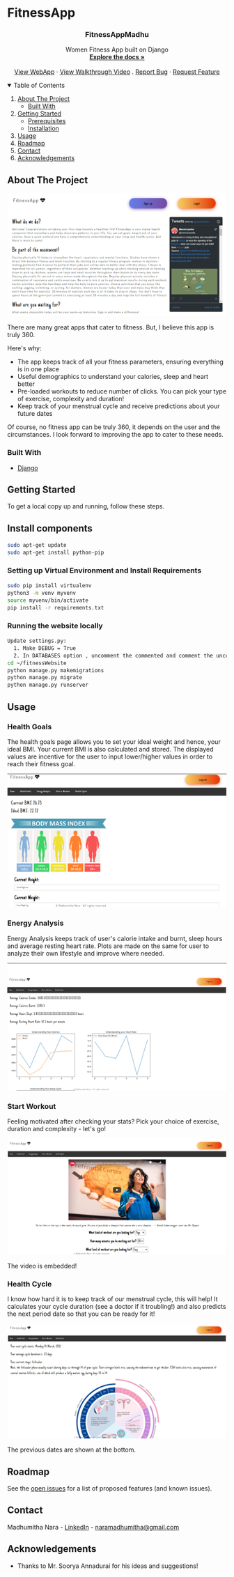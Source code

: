 # FitnessApp

<p align="center">


  <h3 align="center">FitnessAppMadhu</h3>

  <p align="center">
    Women Fitness App built on Django
    <br />
    <a href="https://github.com/madhumithanara/FitnessApp"><strong>Explore the docs »</strong></a>
    <br />
    <br />
    <a href="https://fitness-app-by-madhu.herokuapp.com/">View WebApp</a>
    ·
    <a href = "https://youtu.be/06Gaq2v74UQ">View Walkthrough Video</a>
    .
    <a href="https://github.com/madhumithanara/FitnessApp/issues">Report Bug</a>
    ·
    <a href="https://github.com/madhumithanara/FitnessApp/issues">Request Feature</a>
    
  
  </p>
</p>



<!-- TABLE OF CONTENTS -->
<details open="open">
  <summary>Table of Contents</summary>
  <ol>
    <li>
      <a href="#about-the-project">About The Project</a>
      <ul>
        <li><a href="#built-with">Built With</a></li>
      </ul>
    </li>
    <li>
      <a href="#getting-started">Getting Started</a>
      <ul>
        <li><a href="#prerequisites">Prerequisites</a></li>
        <li><a href="#installation">Installation</a></li>
      </ul>
    </li>
    <li><a href="#usage">Usage</a></li>
    <li><a href="#roadmap">Roadmap</a></li>
    <li><a href="#contact">Contact</a></li>
    <li><a href="#acknowledgements">Acknowledgements</a></li>
  </ol>
</details>


## About The Project

  ![alt text](https://github.com/madhumithanara/FitnessAppDemo/blob/main/homepage.PNG?raw=true)
  
There are many great apps that cater to fitness. But, I believe this app is truly 360.

Here's why:
* The app keeps track of all your fitness parameters, ensuring everything is in one place
* Useful demographics to understand your calories, sleep and heart better
* Pre-loaded workouts to reduce number of clicks. You can pick your type of exercise, complexity and duration!
* Keep track of your menstrual cycle and receive predictions about your future dates

Of course, no fitness app can be truly 360, it depends on the user and the circumstances. I look forward to improving the app to cater to these needs.


### Built With

* [Django](https://www.djangoproject.com/)


<!-- GETTING STARTED -->
## Getting Started

To get a local copy up and running, follow these steps.

## Install components
```bash
sudo apt-get update
sudo apt-get install python-pip 
```

### Setting up Virtual Environment and Install Requirements
```bash
sudo pip install virtualenv
python3 -m venv myvenv
source myvenv/bin/activate
pip install -r requirements.txt
```

### Running the website locally
```bash
Update settings.py:
  1. Make DEBUG = True
  2. In DATABASES option , uncomment the commented and comment the uncomment 
cd ~/fitnessWebsite
python manage.py makemigrations
python manage.py migrate
python manage.py runserver
```



<!-- USAGE EXAMPLES -->
## Usage

### Health Goals

The health goals page allows you to set your ideal weight and hence, your ideal BMI. Your current BMI is also calculated and stored. The displayed values are incentive for the user to input lower/higher values in order to reach their fitness goal.

![alt text](https://github.com/madhumithanara/FitnessAppDemo/blob/main/goals.PNG?raw=true)

### Energy Analysis

Energy Analysis keeps track of user's calorie intake and burnt, sleep hours and average resting heart rate. Plots are made on the same for user to analyze their own lifestyle and improve where needed.

![alt text](https://github.com/madhumithanara/FitnessAppDemo/blob/main/energy.PNG?raw=true)


### Start Workout

Feeling motivated after checking your stats? Pick your choice of exercise, duration and complexity - let's go!

![alt text](https://github.com/madhumithanara/FitnessAppDemo/blob/main/workout.PNG?raw=true)

The video is embedded!
### Health Cycle

I know how hard it is to keep track of our menstrual cycle, this will help! It calculates your cycle duration (see a doctor if it troubling!) and also predicts the next period date so that you can be ready for it!

![alt text](https://github.com/madhumithanara/FitnessAppDemo/blob/main/cycle.PNG?raw=true)

The previous dates are shown at the bottom.

<!-- ROADMAP -->
## Roadmap

See the [open issues](https://github.com/madhumithanara/FitnessApp/issues) for a list of proposed features (and known issues).


<!-- CONTACT -->
## Contact

Madhumitha Nara - [LinkedIn](https://www.linkedin.com/in/madhumitha-nara/) - naramadhumitha@gmail.com

<!-- ACKNOWLEDGEMENTS -->
## Acknowledgements
* Thanks to Mr. Soorya Annadurai for his ideas and suggestions! 
